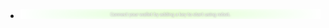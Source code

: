 - ![](https://raw.githubusercontent.com/cybercongress/prism/img-upload/components/1-molecules/adviser/opened-positive.png)